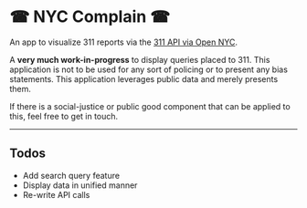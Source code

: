 # ☎ NYC Complain ☎

An app to visualize 311 reports via the [311 API via Open NYC](https://data.cityofnewyork.us/Social-Services/311-Service-Requests-from-2010-to-Present/erm2-nwe9).

A **very much work-in-progress** to display queries placed to 311. This application is not to be used for any sort of policing or to present any bias statements.
This application leverages public data and merely presents them.

If there is a social-justice or public good component that can be applied to this, feel free to get in touch.

***
## Todos

* Add search query feature
* Display data in unified manner
* Re-write API calls

